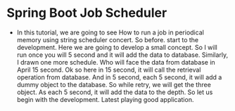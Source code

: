 # Spring Boot Job Scheduler

* In this tutorial, we are going to see How to run a job in periodical memory using string scheduler concert. So before. start to the development. Here we are going to develop a small concept. So I will run once you will 5 second and it will add the data to database. Similarly, I drawn one more schedule. Who will face the data from database in April 15 second. Ok so here in 15 second, it will call the retrieval operation from database. And in 5 second, each 5 second, it will add a dummy object to the database. So while retry, we will get the three object. As each 5 second, it will add the data to the depth. So let us begin with the development. Latest playing good application.
